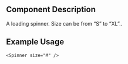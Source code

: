 ## Component Description

A loading spinner. Size can be from “S” to “XL”..

## Example Usage

```
<Spinner size="M" />
```
